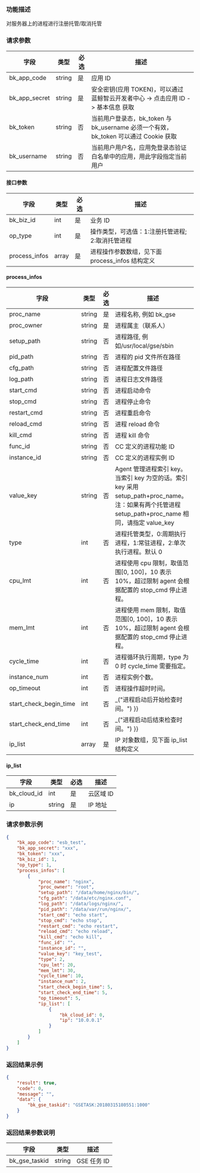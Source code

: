 ### 功能描述

对服务器上的进程进行注册托管/取消托管

### 请求参数

| 字段 | 类型 | 必选 |  描述 |
|-----------|------------|--------|------------|
| bk_app_code  |  string    | 是 | 应用 ID     |
| bk_app_secret|  string    | 是 | 安全密钥(应用 TOKEN)，可以通过 蓝鲸智云开发者中心 -&gt; 点击应用 ID -&gt; 基本信息 获取 |
| bk_token     |  string    | 否 | 当前用户登录态，bk_token 与 bk_username 必须一个有效，bk_token 可以通过 Cookie 获取 |
| bk_username  |  string    | 否 | 当前用户用户名，应用免登录态验证白名单中的应用，用此字段指定当前用户 |

#### 接口参数

| 字段        |  类型      | 必选   |  描述      |
|-------------|------------|--------|------------|
| bk_biz_id     |  int       | 是     | 业务 ID |
| op_type       |  int       | 是     | 操作类型，可选值：1:注册托管进程; 2:取消托管进程 |
| process_infos |  array     | 是     | 进程操作参数数组，见下面 process_infos 结构定义 |

#### process_infos

| 字段        |  类型      | 必选   |  描述      |
|-------------|------------|--------|------------|
| proc_name    | string  | 是   | 进程名称, 例如 bk_gse |
| proc_owner   | string  | 是   | 进程属主（联系人） |
| setup_path   | string  | 否   | 进程路径, 例如/usr/local/gse/sbin |
| pid_path     | string  | 否   | 进程的 pid 文件所在路径 |
| cfg_path     | string  | 否   | 进程配置文件路径 |
| log_path     | string  | 否   | 进程日志文件路径 |
| start_cmd    | string  | 否   | 进程启动命令 |
| stop_cmd     | string  | 否   | 进程停止命令 |
| restart_cmd  | string  | 否   | 进程重启命令 |
| reload_cmd   | string  | 否   | 进程 reload 命令 |
| kill_cmd     | string  | 否   | 进程 kill 命令 |
| func_id      | string  | 否   | CC 定义的进程功能 ID |
| instance_id  | string  | 否   | CC 定义的进程实例 ID |
| value_key    | string  | 否   | Agent 管理进程索引 key。当索引 key 为空的话。索引 key 采用 setup_path+proc_name。注：如果有两个托管进程 setup_path+proc_name 相同，请指定 value_key |
| type         | int     | 否   | 进程托管类型，0:周期执行进程，1:常驻进程，2:单次执行进程。默认 0 |
| cpu_lmt      | int     | 否   | 进程使用 cpu 限制，取值范围[0, 100]，10 表示 10%，超过限制 agent 会根据配置的 stop_cmd 停止进程。 |
| mem_lmt      | int     | 否   | 进程使用 mem 限制，取值范围[0, 100]，10 表示 10%，超过限制 agent 会根据配置的 stop_cmd 停止进程。 |
| cycle_time   | int     | 否   | 进程循环执行周期，type 为 0 时 cycle_time 需要指定。 |
| instance_num | int     | 否   | 进程实例个数。 |
| op_timeout   | int     | 否   | 进程操作超时时间。 |
| start_check_begin_time  | int  | 否  | _("进程启动后开始检查时间。") }} |
| start_check_end_time    | int  | 否  | _("进程启动后结束检查时间。") }} |
| ip_list      | array   | 是   | IP 对象数组，见下面 ip_list 结构定义 |


#### ip_list

| 字段        |  类型      | 必选   |  描述      |
|-------------|------------|--------|------------|
| bk_cloud_id |  int    | 是     | 云区域 ID |
| ip          |  string | 是     | IP 地址 |

### 请求参数示例

```json
{
    "bk_app_code": "esb_test",
    "bk_app_secret": "xxx",
    "bk_token": "xxx",
    "bk_biz_id": 1,
    "op_type": 1,
    "process_infos": [
        {
            "proc_name": "nginx",
            "proc_owner": "root",
            "setup_path": "/data/home/nginx/bin/",
            "cfg_path": "/data/etc/nginx.conf",
            "log_path": "/data/logs/nginx/",
            "pid_path": "/data/var/run/nginx/",
            "start_cmd": "echo start",
            "stop_cmd": "echo stop",
            "restart_cmd": "echo restart",
            "reload_cmd": "echo reload",
            "kill_cmd": "echo kill",
            "func_id": "",
            "instance_id": "",
            "value_key": "key_test",
            "type": 2,
            "cpu_lmt": 20,
            "mem_lmt": 30,
            "cycle_time": 10,
            "instance_num": 2,
            "start_check_begin_time": 5,
            "start_check_end_time": 5,
            "op_timeout": 5,
            "ip_list": [
                {
                    "bk_cloud_id": 0,
                    "ip": "10.0.0.1"
                }
            ]
        }
    ]
}
```

### 返回结果示例

```json
{
    "result": true,
    "code": 0,
    "message": "",
    "data": {
        "bk_gse_taskid": "GSETASK:20180315180551:1000"
    }
}
```

### 返回结果参数说明

| 字段      | 类型      | 描述      |
|-----------|-----------|-----------|
| bk_gse_taskid       | string       | GSE 任务 ID |
